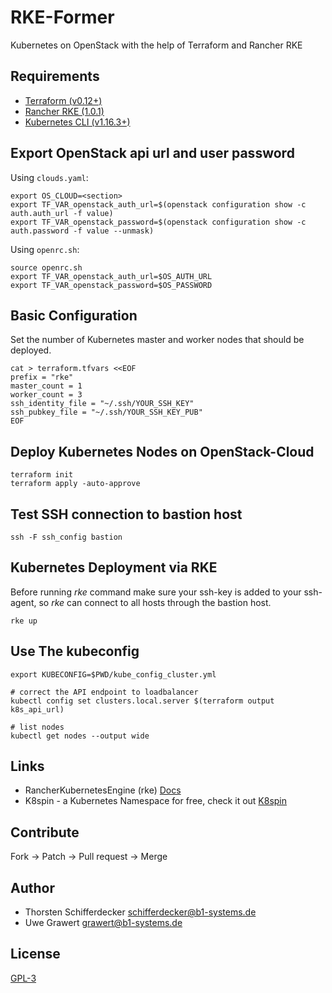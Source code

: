 # RKE-Former

Kubernetes on OpenStack with the help of Terraform and Rancher RKE

## Requirements

- [Terraform (v0.12+)](https://www.terraform.io/downloads.html)
- [Rancher RKE (1.0.1)](https://github.com/rancher/rke/releases/tag/v1.0.1)
- [Kubernetes CLI (v1.16.3+)](https://downloadkubernetes.com)

## Export OpenStack api url and user password

Using `clouds.yaml`:

```shell
export OS_CLOUD=<section>
export TF_VAR_openstack_auth_url=$(openstack configuration show -c auth.auth_url -f value)
export TF_VAR_openstack_password=$(openstack configuration show -c auth.password -f value --unmask)
```

Using `openrc.sh`:

```shell
source openrc.sh
export TF_VAR_openstack_auth_url=$OS_AUTH_URL
export TF_VAR_openstack_password=$OS_PASSWORD
```

## Basic Configuration

Set the number of Kubernetes master and worker nodes that should be deployed.

```shell
cat > terraform.tfvars <<EOF
prefix = "rke"
master_count = 1
worker_count = 3
ssh_identity_file = "~/.ssh/YOUR_SSH_KEY"
ssh_pubkey_file = "~/.ssh/YOUR_SSH_KEY_PUB"
EOF
```

## Deploy Kubernetes Nodes on OpenStack-Cloud

```shell
terraform init
terraform apply -auto-approve
```

## Test SSH connection to bastion host

```shell
ssh -F ssh_config bastion
```

## Kubernetes Deployment via RKE

Before running _rke_ command make sure your ssh-key is added to your ssh-agent,
so _rke_ can connect to all hosts through the bastion host.

```shell
rke up
```

## Use The kubeconfig

```shell
export KUBECONFIG=$PWD/kube_config_cluster.yml

# correct the API endpoint to loadbalancer
kubectl config set clusters.local.server $(terraform output k8s_api_url)

# list nodes
kubectl get nodes --output wide
```

## Links

- RancherKubernetesEngine (rke) [Docs](https://rancher.com/docs/rke/latest/)
- K8spin - a Kubernetes Namespace for free, check it out [K8spin](https://k8spin.cloud/)

## Contribute

Fork -> Patch -> Pull request -> Merge

## Author

- Thorsten Schifferdecker <schifferdecker@b1-systems.de>
- Uwe Grawert <grawert@b1-systems.de>

## License

[GPL-3](LICENSE)

